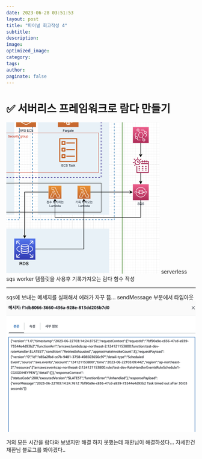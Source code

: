 ```yaml
---
date: 2023-06-28 03:51:53
layout: post
title: "파이널 회고작성 4"
subtitle:
description:
image:
optimized_image:
category:
tags:
author:
paginate: false
---
```

# ✅ 서버리스 프레임워크로 람다 만들기
![Alt text](image-4.png)
serverless sqs worker 템플릿을 사용후 기록가져오는 람다 함수 작성

---

sqs에 보내는 메세지를 실패해서 에러가 자꾸 뜸...
sendMessage 부분에서 타임아웃
![Alt text](image-5.png) 

거의 모든 시간을 람다와 보냈지만 해결 하지 못했는데 재환님이 해결하셨다... 자세한건 재환님 블로그를 봐야겠다..